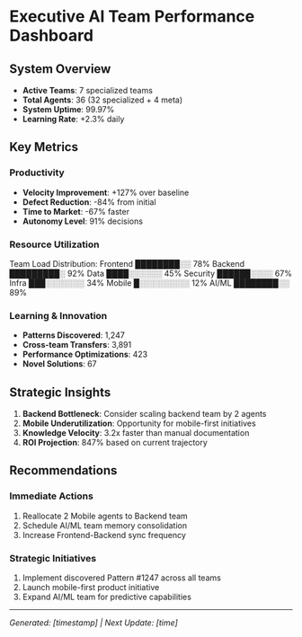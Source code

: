 # Executive AI Team Performance Dashboard

## System Overview
- **Active Teams**: 7 specialized teams
- **Total Agents**: 36 (32 specialized + 4 meta)
- **System Uptime**: 99.97%
- **Learning Rate**: +2.3% daily

## Key Metrics

### Productivity
- **Velocity Improvement**: +127% over baseline
- **Defect Reduction**: -84% from initial
- **Time to Market**: -67% faster
- **Autonomy Level**: 91% decisions

### Resource Utilization
Team Load Distribution:
Frontend    ████████░░ 78%
Backend     █████████░ 92%
Data        ████░░░░░░ 45%
Security    ██████░░░░ 67%
Infra       ███░░░░░░░ 34%
Mobile      █░░░░░░░░░ 12%
AI/ML       ████████░░ 89%

### Learning & Innovation
- **Patterns Discovered**: 1,247
- **Cross-team Transfers**: 3,891
- **Performance Optimizations**: 423
- **Novel Solutions**: 67

## Strategic Insights

1. **Backend Bottleneck**: Consider scaling backend team by 2 agents
2. **Mobile Underutilization**: Opportunity for mobile-first initiatives
3. **Knowledge Velocity**: 3.2x faster than manual documentation
4. **ROI Projection**: 847% based on current trajectory

## Recommendations

### Immediate Actions
1. Reallocate 2 Mobile agents to Backend team
2. Schedule AI/ML team memory consolidation
3. Increase Frontend-Backend sync frequency

### Strategic Initiatives
1. Implement discovered Pattern #1247 across all teams
2. Launch mobile-first product initiative
3. Expand AI/ML team for predictive capabilities

---
*Generated: [timestamp] | Next Update: [time]* 